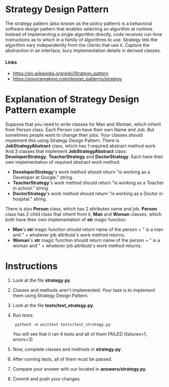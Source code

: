 # Strategy Design Pattern
The strategy pattern (also known as the policy pattern) is a behavioral software design pattern that enables selecting an algorithm at runtime.
Instead of implementing a single algorithm directly, code receives run-time instructions as to which in a family of algorithms to use.
Strategy lets the algorithm vary independently from the clients that use it.
Capture the abstraction in an interface, bury implementation details in derived classes.

#### Links
+ https://en.wikipedia.org/wiki/Strategy_pattern
+ https://sourcemaking.com/design_patterns/strategy


# Explanation of Strategy Design Pattern example
Suppose that you need to write classes for Man and Woman, which inherit from Person class. Each Person can have their own Name and Job.
But sometimes people want to change their jobs. Your classes should implement this using Strategy Design Pattern.
There is **JobStrategyAbstract** class, which has 1 required abstract method work.
And 3 classes that implement **JobStrategyAbstract** class: **DeveloperStrategy**, **TeacherStrategy** and **DoctorStrategy**.
Each have their own implementation of required abstract work method.

+ **DeveloperStrategy**'s work method should return "is working as a Developer at Google." string.
+ **TeacherStrategy**'s work method should return "is working as a Teacher in school." string.
+ **DoctorStrategy**'s work method should return "is working as a Doctor in hospital." string.

There is also **Person** class, which has 2 attributes name and job.
**Person** class has 2 child class that inherit from it, **Man** and **Woman** classes, which both have their own implementation of __str__ magic function.

+ **Man**'s __str__ magic function should return name of the person + " is a man and " + whatever job attribute's work method returns.
+ **Woman**'s __str__ magic function should return name of the person + " is a woman and " + whatever job attribute's work method returns.


# Instructions

1. Look at the file **strategy.py**. 

2. Classes and methods aren't implemented. Your task is to implement them using Strategy Design Pattern.

3. Look at the file **tests/test_strategy.py**.

3. Run tests:
   
        python3 -m unittest tests/test_strategy.py
        
    You will see that it ran 4 tests and all of them FAILED (failures=1, errors=3)

4. Now, complete classes and methods in **strategy.py**.

5. After running tests, all of them must be passed.

6. Compare your answer with our located in **answers/strategy.py**.

7. Commit and push your changes.
